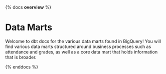 {% docs __overview__ %}

# Data Marts

Welcome to dbt docs for the various data marts found in BigQuery! You will find various data marts structured around business processes such as attendance and grades, as well as a core data mart that holds information that is broader.


{% enddocs %}